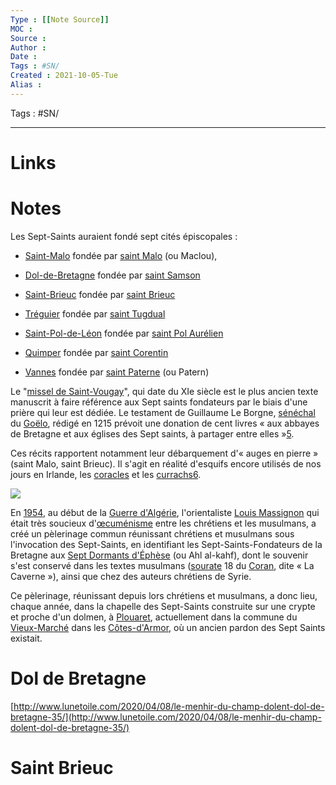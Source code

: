 ```yaml
---
Type : [[Note Source]]
MOC : 
Source :
Author :
Date :
Tags : #SN/
Created : 2021-10-05-Tue
Alias :
---
```

Tags : #SN/

***

# Links

# Notes
Les Sept-Saints auraient fondé sept cités épiscopales :

-   [Saint-Malo](https://fr.wikipedia.org/wiki/%C3%89v%C3%AAch%C3%A9_de_Saint-Malo) fondée par [saint Malo](https://fr.wikipedia.org/wiki/Saint_Maclou) (ou Maclou),
    
-   [Dol-de-Bretagne](https://fr.wikipedia.org/wiki/%C3%89v%C3%AAch%C3%A9_de_Dol-de-Bretagne) fondée par [saint Samson](https://fr.wikipedia.org/wiki/Samson_de_Dol)
    
-   [Saint-Brieuc](https://fr.wikipedia.org/wiki/%C3%89v%C3%AAch%C3%A9_de_Saint-Brieuc) fondée par [saint Brieuc](https://fr.wikipedia.org/wiki/Brieuc)
    
-   [Tréguier](https://fr.wikipedia.org/wiki/%C3%89v%C3%AAch%C3%A9_de_Tr%C3%A9guier) fondée par [saint Tugdual](https://fr.wikipedia.org/wiki/Tugdual_de_Tr%C3%A9guier)
    
-   [Saint-Pol-de-Léon](https://fr.wikipedia.org/wiki/%C3%89v%C3%AAch%C3%A9_de_L%C3%A9on) fondée par [saint Pol Aurélien](https://fr.wikipedia.org/wiki/Saint_Pol_Aur%C3%A9lien)
    
-   [Quimper](https://fr.wikipedia.org/wiki/Dioc%C3%A8se_de_Cornouaille) fondée par [saint Corentin](https://fr.wikipedia.org/wiki/Corentin_de_Quimper)
    
-   [Vannes](https://fr.wikipedia.org/wiki/%C3%89v%C3%AAch%C3%A9_de_Vannes) fondée par [saint Paterne](https://fr.wikipedia.org/wiki/Paterne_de_Vannes) (ou Patern)
    

Le "[missel de Saint-Vougay](https://fr.wikipedia.org/wiki/Saint-Vougay#Moyen-%C3%82ge)", qui date du XIe siècle est le plus ancien texte manuscrit à faire référence aux Sept saints fondateurs par le biais d'une prière qui leur est dédiée. Le testament de Guillaume Le Borgne, [sénéchal](https://fr.wikipedia.org/wiki/S%C3%A9n%C3%A9chal) du [Goëlo](https://fr.wikipedia.org/wiki/Go%C3%ABlo), rédigé en 1215 prévoit une donation de cent livres « aux abbayes de Bretagne et aux églises des Sept saints, à partager entre elles »[5](https://fr.wikipedia.org/wiki/Sept_saints_fondateurs_de_la_Bretagne#cite_note-5).

  

Ces récits rapportent notamment leur débarquement d'« auges en pierre » (saint Malo, saint Brieuc). Il s'agit en réalité d'esquifs encore utilisés de nos jours en Irlande, les [coracles](https://fr.wikipedia.org/wiki/Coracle) et les [currachs](https://fr.wikipedia.org/wiki/Currach)[6](https://fr.wikipedia.org/wiki/Sept_saints_fondateurs_de_la_Bretagne#cite_note-6).

  

![](https://lh4.googleusercontent.com/FbX2Y7u7GgfALjni-7iIJMD7v9D5MTHsab0V5hp4ZR5QWg4lYYzY2YTsw5XVU-_wh7Q3DEOsJkhF3g57Dad45wyB8hInHYoYZ2Y2YCcUQOkoUki6Yxem7V3MX4FieCa_Y4Oi20WR=s0)

  

En [1954](https://fr.wikipedia.org/wiki/1954), au début de la [Guerre d'Algérie](https://fr.wikipedia.org/wiki/Guerre_d%27Alg%C3%A9rie), l'orientaliste [Louis Massignon](https://fr.wikipedia.org/wiki/Louis_Massignon) qui était très soucieux d'[œcuménisme](https://fr.wikipedia.org/wiki/%C5%92cum%C3%A9nisme) entre les chrétiens et les musulmans, a créé un pèlerinage commun réunissant chrétiens et musulmans sous l'invocation des Sept-Saints, en identifiant les Sept-Saints-Fondateurs de la Bretagne aux [Sept Dormants d'Éphèse](https://fr.wikipedia.org/wiki/Sept_Dormants_d%27%C3%89ph%C3%A8se) (ou Ahl al-kahf), dont le souvenir s'est conservé dans les textes musulmans ([sourate](https://fr.wikipedia.org/wiki/Sourate) 18 du [Coran](https://fr.wikipedia.org/wiki/Coran), dite « La Caverne »), ainsi que chez des auteurs chrétiens de Syrie.

Ce pèlerinage, réunissant depuis lors chrétiens et musulmans, a donc lieu, chaque année, dans la chapelle des Sept-Saints construite sur une crypte et proche d'un dolmen, à [Plouaret](https://fr.wikipedia.org/wiki/Plouaret), actuellement dans la commune du [Vieux-Marché](https://fr.wikipedia.org/wiki/Le_Vieux-March%C3%A9) dans les [Côtes-d'Armor](https://fr.wikipedia.org/wiki/C%C3%B4tes-d%27Armor), où un ancien pardon des Sept Saints existait.

# Dol de Bretagne

[http://www.lunetoile.com/2020/04/08/le-menhir-du-champ-dolent-dol-de-bretagne-35/](http://www.lunetoile.com/2020/04/08/le-menhir-du-champ-dolent-dol-de-bretagne-35/)

# Saint Brieuc
